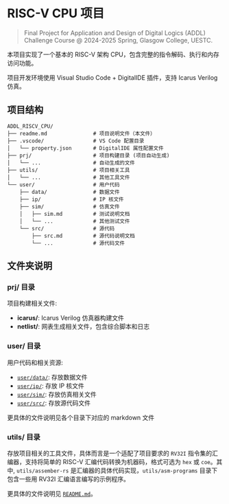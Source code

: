 # RISC-V CPU 项目

> Final Project for Application and Design of Digital Logics (ADDL) Challenge Course @ 2024-2025 Spring, Glasgow College, UESTC.

本项目实现了一个基本的 RISC-V 架构 CPU，包含完整的指令解码、执行和内存访问功能。

项目开发环境使用 Visual Studio Code + DigitalIDE 插件，支持 Icarus Verilog 仿真。

## 项目结构

```text
ADDL_RISCV_CPU/
├── readme.md               # 项目说明文件（本文件）
├── .vscode/                # VS Code 配置目录
│   └── property.json       # DigitalIDE 属性配置文件
├── prj/                    # 项目构建目录 (项目自动生成)
│   └── ...                 # 自动生成的文件
├── utils/                  # 项目相关工具
│   └── ...                 # 其他工具文件
└── user/                   # 用户代码
    ├── data/               # 数据文件
    ├── ip/                 # IP 核文件
    ├── sim/                # 仿真文件
    │   ├── sim.md          # 测试说明文档
    │   └── ...             # 其他测试文件
    └── src/                # 源代码
        ├── src.md          # 源代码说明文档
        └── ...             # 源代码文件
```

## 文件夹说明

### prj/ 目录

项目构建相关文件:

- **icarus/**: Icarus Verilog 仿真器构建文件
- **netlist/**: 网表生成相关文件，包含综合脚本和日志

### user/ 目录

用户代码和相关资源:

- [`user/data/`](user/data/data.md): 存放数据文件
- [`user/ip/`](user/ip/ip.md): 存放 IP 核文件
- [`user/sim/`](user/sim/sim.md): 存放仿真相关文件
- [`user/src/`](user/src/src.md): 存放源代码文件

更具体的文件说明见各个目录下对应的 markdown 文件

### utils/ 目录

存放项目相关的工具文件，具体而言是一个适配了项目要求的 `RV32I` 指令集的汇编器，支持将简单的 RISC-V 汇编代码转换为机器码，格式可选为 `hex` 或 `coe`。其中, `utils/assember-rs` 是汇编器的具体代码实现，`utils/asm-programs` 目录下包含一些用 RV32I 汇编语言编写的示例程序。

更具体的文件说明见 [`README.md`](utils/assembler-rs/readme.md)。
